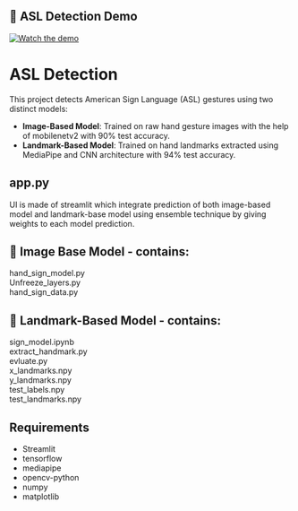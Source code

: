 
  ## 🎥 ASL Detection Demo

[![Watch the demo](https://img.youtube.com/vi/8eo3xt6L8sA/0.jpg)](https://youtu.be/8eo3xt6L8sA)



    
  <h1>ASL Detection</h1>
  <p>This project detects American Sign Language (ASL) gestures using two distinct models:</p>
  <ul>
    <li><strong>Image-Based Model</strong>: Trained on raw hand gesture images with the help of mobilenetv2 with 90% test accuracy.</li>
    <li><strong>Landmark-Based Model</strong>: Trained on hand landmarks extracted using MediaPipe and CNN architecture with 94% test accuracy.</li>
  </ul>

  <h2>app.py</h2>
  <div>UI is made of streamlit which integrate prediction of both image-based model and landmark-base model using ensemble technique by giving weights to each model prediction.</div>
  
  <h2>📁 Image Base Model - contains:</h2>
  <div>hand_sign_model.py</div>
  <div>Unfreeze_layers.py</div>
  <div>hand_sign_data.py</div>
  
  <h2>📁 Landmark-Based Model - contains:</h2>
  <div>sign_model.ipynb</div>
  <div>extract_handmark.py</div>
  <div>evluate.py</div>
  <div>x_landmarks.npy</div>
  <div>y_landmarks.npy</div>
  <div>test_labels.npy</div>
  <div>test_landmarks.npy</div>
  
  <h2>Requirements</h2>
  <ul>
    <li>Streamlit</li>
    <li>tensorflow</li>
    <li>mediapipe</li>
    <li>opencv-python</li>
    <li>numpy</li>
    <li>matplotlib</li>
  </ul>
